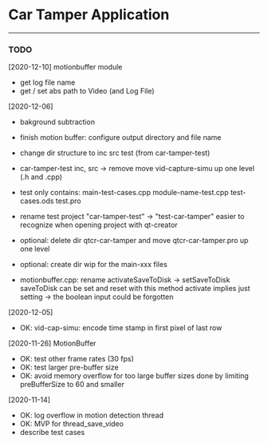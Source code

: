 # Car Tamper Application
-----------------------

### TODO
[2020-12-10]
motionbuffer module
- get log file name
- get / set abs path to Video (and Log File)


[2020-12-06]
- bakground subtraction
- finish motion buffer: configure output directory and file name


- change dir structure to
	inc
	src
	test (from car-tamper-test)
- car-tamper-test
	inc, src -> remove
	move vid-capture-simu up one level (.h and .cpp)
- test
	only contains:
		main-test-cases.cpp
		module-name-test.cpp
		test-cases.ods
		test.pro
- rename test project "car-tamper-test" -> "test-car-tamper"
  easier to recognize when opening project with qt-creator
- optional: delete dir qtcr-car-tamper and move qtcr-car-tamper.pro up one level
- optional: create dir wip for the main-xxx files
- motionbuffer.cpp: rename activateSaveToDisk -> setSaveToDisk
  saveToDisk can be set and reset with this method
  activate implies just setting -> the boolean input could be forgotten



[2020-12-05]
- OK: vid-cap-simu: encode time stamp in first pixel of last row

[2020-11-26]
MotionBuffer
- OK: test other frame rates (30 fps)
- OK: test larger pre-buffer size
- OK: avoid memory overflow for too large buffer sizes 
      done by limiting preBufferSize to 60 and smaller

[2020-11-14]
- OK: log overflow in motion detection thread
- OK: MVP for thread_save_video
- describe test cases

